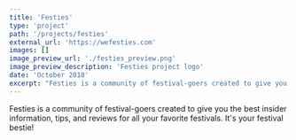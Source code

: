 ```yaml
---
title: 'Festies'
type: 'project'
path: '/projects/festies'
external_url: 'https://wefesties.com'
images: []
image_preview_url: './festies_preview.png'
image_preview_description: 'Festies project logo'
date: 'October 2018'
excerpt: "Festies is a community of festival-goers created to give you the best insider information, tips, and reviews for all your favorite festivals. It's your festival bestie!"
---
```


Festies is a community of festival-goers created to give you the best insider information, tips, and reviews for all your favorite festivals. It's your festival bestie!
